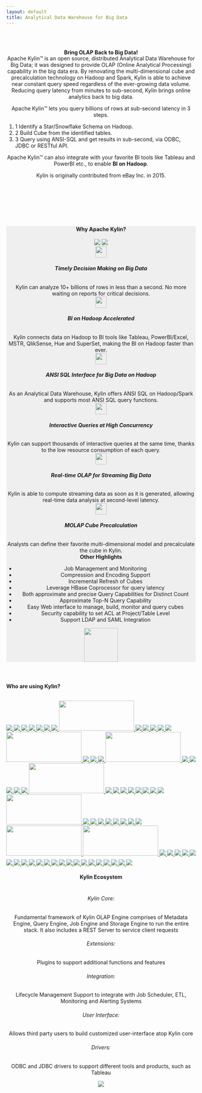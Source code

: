 ```yaml
---
layout: default
title: Analytical Data Warehouse for Big Data
---
```



<main id="main" >
  <div class="container" >
    <div id="zero" class=" main" >
      <header style=" padding:2em 0 4em 0;">
        <div class="container" >
          <h4 class="index-title"><span>Bring OLAP Back to Big Data!</span></h4>
          <div class="row" style="margin-top:-20px;">
            <div class="col-sm-12 col-md-12">              
              <p class="title_text">Apache Kylin™ is an open source, distributed Analytical Data Warehouse for Big Data; it was designed to provide OLAP (Online Analytical Processing) capability in the big data era. By renovating the multi-dimensional cube and precalculation technology on Hadoop and Spark, Kylin is able to achieve near constant query speed regardless of the ever-growing data volume. Reducing query latency from minutes to sub-second, Kylin brings online analytics back to big data.</p>
              <p class="title_text">Apache Kylin™ lets you query billions of rows at sub-second latency in 3 steps.</p>
              <div align="left">
                <ol class="none-icon">
                  <li>
                    <span class="li-circle">1</span>
                    Identify a Star/Snowflake Schema on Hadoop.
                  </li>
                  <li>
                    <span class="li-circle">2</span>
                    Build Cube from the identified tables.
                  </li>
                  <li>
                    <span class="li-circle">3</span>
                    Query using ANSI-SQL and get results in sub-second, via ODBC, JDBC or RESTful API.
                  </li>
                </ol>
              </div>  
              <p class="title_text">Apache Kylin™ can also integrate with your favorite BI tools like Tableau and PowerBI etc., to enable <b>BI on Hadoop</b>.</p>
              <p class="title_text">Kylin is originally contributed from eBay Inc. in 2015.</p>
            </div>
          </div>
        </div>
        <!-- /container --> 
      </header>
    </div>
    <!-- / section --> 
  </div>
  <!-- /container -->
  <section id="second" class="main">
    <header style="background-color:#efefef;">
      <div class="container">
        <h4 class="index-title"><span> Why Apache Kylin? </span></h4>
        <img id="intro_logo" src="assets/images/kylin_logo.png">
        <img src="assets/images/kylin_diagram.png">
        <!-- second-->
        <div class="row">
          <div class="col-sm-8 col-md-8">
            <div class="col-sm-6 col-md-6 ">
              <div class="card-s">
                <div class="home-pic">
                  <img width="30" src="assets/images/icon_index_olap.png">
                </div>
                <h6><b>Timely Decision Making on Big Data</b></h6>
                <div class="indent" style="margin-top: 25px">Kylin can analyze 10+ billions of rows in less than a second. No more waiting on reports for critical decisions.</div>
              </div>
            </div>
            <div class="col-sm-6 col-md-6">
              <div class="card-s">
                <div class="home-pic">
                  <img width="30" src="assets/images/icon_index_shape.png">
                </div>
                <h6><b>BI on Hadoop Accelerated</b></h6>
                <div class="indent">Kylin connects data on Hadoop to BI tools like Tableau, PowerBI/Excel, MSTR, QlikSense, Hue and SuperSet, making the BI on Hadoop faster than ever.</div>
              </div>
            </div>
            <div class="col-sm-6 col-md-6">
              <div class="card-s">
                <div class="home-pic">
                  <img width="30" src="assets/images/icon_index_hadoop.png">
                </div>
                <h6><b>ANSI SQL Interface for Big Data on Hadoop</b></h6>
                <div class="indent" style="margin-top: 25px">As an Analytical Data Warehouse, Kylin offers ANSI SQL on Hadoop/Spark and supports most ANSI SQL query functions.</div>
              </div>
            </div>
            <div class="col-sm-6 col-md-6">
              <div class="card-s">
                <div class="home-pic">
                  <img width="30" src="assets/images/icon_index_query.png">
                </div>
                <h6><b>Interactive Queries at High Concurrency</b></h6>
                <div class="indent" style="margin-top: 25px">Kylin can support thousands of interactive queries at the same time, thanks to the low resource consumption of each query.</div>
              </div>
            </div>
            <div class="col-sm-6 col-md-6">
              <div class="card-s">
                <div class="home-pic">
                  <img width="30" src="assets/images/icon_index_streaming.png">
                </div>
                <h6><b>Real-time OLAP for Streaming Big Data</b></h6>
                <div class="indent">Kylin is able to compute streaming data as soon as it is generated, allowing real-time data analysis at second-level latency.</div>
              </div>
            </div>
            <div class="col-sm-6 col-md-6"> 
              <div class="card-s">
                <div class="home-pic">
                  <img width="30" src="assets/images/icon_index_cube.png"> 
                </div>
                <h6><b>MOLAP Cube Precalculation</b></h6>
                <div class="indent" style="margin-top: 25px">Analysts can define their favorite multi-dimensional model and precalculate the cube in Kylin.</div>
              </div>
            </div>
          </div>
          <div class="col-sm-4 col-md-4 card-l">
            <b>Other Highlights</b> <br/>
            <ul class="indent">
              <li>Job Management and Monitoring </li>
              <li>Compression and Encoding Support </li>
              <li>Incremental Refresh of Cubes </li>
              <li>Leverage HBase Coprocessor for query latency </li>
              <li>Both approximate and precise Query Capabilities for Distinct Count</li>
              <li>Approximate Top-N Query Capability</li>
              <li>Easy Web interface to manage, build, monitor and query cubes </li>
              <li>Security capability to set ACL at Project/Table Level </li>
              <li>Support LDAP and SAML Integration </li>
            </ul>
            <div class="other-pic">
              <img width="90" src="assets/images/icon_index_highlights.png">
            </div>
          </div>
        </div>
      </div>
      <!-- /container --> 
    </header>
  </section>
  <!-- second -->
  <section id="first" class="main">
      <div class="container" >
        <h4 class="index-title" style="margin-top:50px;"><span>Who are using Kylin?</span></h4>
        <div class="row" style="margin-top:30px;">
            <!-- 1 -->
            <a class="sponsor" href="http://www.ebay.com/"> 
                <img src="/images/logo/ebay.png">
            </a>
            <a class="sponsor" href="https://www.cisco.com/"> 
                <img src="/images/logo/cisco.jpg">
            </a>
            <a class="sponsor" href="https://about.yahoo.co.jp/info/en/"> 
                <img src="/images/logo/yahoo.png">
            </a>
            <a class="sponsor" href="https://www.samsung.com/cn/"> 
                <img src="/images/logo/samsung.png">
            </a>
            <a class="sponsor" href="http://map.baidu.com/"> 
                <img src="/images/logo/baidu.png">
            </a>
            <!-- 2 -->
            <a class="sponsor" href="https://www.gome.com.cn/"> 
                <img src="/images/logo/gome.png">
            </a>
            <a class="sponsor" href="https://www.jpmorgan.com/"> 
                <img src="/images/logo/jpmorgan.png">
            </a>
            <a class="sponsor" href="https://strikingly.com/"> 
                <img style="width: 200px;height: 80px" src="/images/logo/strikingly.png">
            </a>
            <a class="sponsor" href="https://cn.danale.com/"> 
                <img src="/images/logo/danale.png">
            </a>
            <a class="sponsor" href="https://www.58.com/"> 
                <img src="/images/logo/58.png">
            </a>
            <!-- 3 -->
            <a class="sponsor" href="http://www.jd.com/"> 
                <img src="/images/logo/jd.jpg">
            </a>
            <a class="sponsor" href="http://www.4399.com/"> 
                <img src="/images/logo/4399.png">
            </a>
            <a class="sponsor" href="http://www.exponential.com/"> 
                <img src="/images/logo/exponential.jpg">
            </a>
            <a class="sponsor" href="http://www.ctrip.com/"> 
                <img style="width: 200px;height: 80px" src="/images/logo/ctrip.png">
            </a>
            <a class="sponsor" href="http://www.didiglobal.com/"> 
                <img src="/images/logo/didi.png">
            </a>
            <!-- 4 -->
            <a class="sponsor" href="http://www.dream-it.cn/"> 
                <img src="/images/logo/dreamsoft.png">
            </a>
            <a class="sponsor" href="http://www.meituan.com/"> 
                <img src="/images/logo/meituan.jpg">
            </a>
            <a class="sponsor" href="https://kyligence.io/"> 
                <img style="width: 200px;height: 80px;text-align: left;" src="/images/logo/kyligence.jpg">
            </a>
            <a class="sponsor" href="https://www.envision-group.com/cn/"> 
                <img src="/images/logo/envision.png">
            </a>
            <a class="sponsor" href="https://gameforge.com/"> 
                <img src="/images/logo/gameforge.png">
            </a>
            <!-- 5 -->
            <a class="sponsor" href="https://www.glispa.com/"> 
                <img src="/images/logo/glispa.jpg">
            </a>
            <a class="sponsor" href="https://www.sohu.com/"> 
                <img src="/images/logo/soho.png">
            </a>
            <a class="sponsor" href="http://www.300.cn/"> 
                <img src="/images/logo/growforce.png">
            </a>
            <a class="sponsor" href="https://www.hobsons.com/"> 
                <img style="width: 200px;height: 80px" src="/images/logo/hobsons.png">
            </a>
            <a class="sponsor" href="http://www.iflytek.com/"> 
                <img src="/images/logo/iflytek.png">
            </a>
            <!-- 6 -->
            <a class="sponsor" href="http://www.iqiyi.com/"> 
                <img src="/images/logo/iqiyi.png">
            </a>
            <a class="sponsor" href="javascript:void(0);">
                <img src="/images/logo/leeco.png">
            </a>
            <a class="sponsor" href="https://www.meizu.com/"> 
                <img src="/images/logo/meizu.png">
            </a>
            <a class="sponsor" href="http://life.pingan.com/"> 
                <img src="/images/logo/pingan.png">
            </a>
            <a class="sponsor" href="https://www.qunar.com/"> 
                <img src="/images/logo/qunar.png">
            </a>
            <!-- 7 -->
            <a class="sponsor" href="http://www.stratebi.com/"> 
                <img src="/images/logo/stratebi.png">
            </a>
            <a class="sponsor" href="https://www.toutiao.com/"> 
                <img src="/images/logo/toutiao.png">
            </a>
            <a class="sponsor" href="https://www.trinitymobility.com/"> 
                <img style="width: 200px;height: 80px" src="/images/logo/trinity.png">
            </a>
            <a class="sponsor" href="http://www.uc.cn/"> 
                <img src="/images/logo/uc.png">
            </a>
            <a class="sponsor" href="http://www.vip.com/"> 
                <img src="/images/logo/vipcom.png">
            </a>
            <!-- 8 -->
            <a class="sponsor" href="http://www.wanda.cn/"> 
                <img src="/images/logo/wanda.png">
            </a>
            <a class="sponsor" href="http://www.zte.com.cn/"> 
                <img src="/images/logo/zte.png">
            </a>             
            <a class="sponsor" href="https://www.infoworks.io/"> 
                <img src="/images/logo/infoworks.png">
            </a>
            <a class="sponsor" href="https://www.expedia.com/"> 
                <img src="/images/logo/expedia.jpg">
            </a>             
            <a class="sponsor" href="https://www.telecoming.com/"> 
                <img src="/images/logo/telecoming.jpg">
            </a>
            <!-- 9 -->
            <a class="sponsor" href="http://www.163.com/"> 
                <img src="/images/logo/netease.png">
            </a>
            <a class="sponsor" href="http://www.mininglamp.com/"> 
                <img style="width: 200px;height: 80px;margin-bottom: 10px;text-align: left;" src="/images/logo/mininglamp.png">
            </a>
            <a class="sponsor" href="https://www.ele.me/home/"> 
                <img style="width: 200px;height: 80px;text-align: left;" src="/images/logo/ele.png">
            </a>
            <a class="sponsor" href="https://www.teld.cn/"> 
                <img src="/images/logo/teld.jpg">
            </a>
            <a class="sponsor" href="https://www.qq.com/"> 
                <img src="/images/logo/qq.jpg">
            </a>
            <!-- 10 -->
            <a class="sponsor" href="http://www.xiaomi.com/"> 
                <img src="/images/logo/xiaomi.jpg">
            </a>
            <a class="sponsor" href="http://www.wanmei.com/">
                <img src="/images/logo/wanmei.jpg">
            </a>
            <a class="sponsor" href="http://www.powerbi.com.cn/">
                <img src="/images/logo/aowei.jpg">
            </a>
            <a class="sponsor" href="http://www.qukuaiwang.com.cn/">
                <img src="/images/logo/huobi.jpg">
            </a>
            <a class="sponsor" href="https://www.jianshu.com/">
                <img src="/images/logo/jianshu.jpg">
            </a>
            <!-- 11 -->
            <a class="sponsor" href="http://www.keruyun.com/"> 
                <img src="/images/logo/keruyun.jpg">
            </a>
            <a class="sponsor" href="https://www.qutoutiao.net/">
                <img src="/images/logo/qutoutiao.jpg">
            </a>
            <a class="sponsor" href="http://www.bianfeng.com/">
                <img src="/images/logo/bianfeng.jpg">
            </a>
            <a class="sponsor" href="https://www.missfresh.cn/">
                <img src="/images/logo/meiriyouxian.jpg">
            </a>
            <a class="sponsor" href="https://www.meitu.com/">
                <img src="/images/logo/meitu.jpg">
            </a>
            <!-- 12 -->
            <a class="sponsor" href="https://www.neusoft.com/"> 
                <img src="/images/logo/neusoft.jpg">
            </a>
            <a class="sponsor" href="https://www.wenjuan.com/">
                <img src="/images/logo/wenjuanwang.jpg">
            </a>
            <a class="sponsor" href="http://www.yidianzixun.com/">
                <img src="/images/logo/yidianzixun.jpg">
            </a>
            <a class="sponsor" href="https://www.bestpay.com.cn/">
                <img src="/images/logo/yizhifu.jpg">
            </a>
            <a class="sponsor" href="https://www.zybang.com/">
                <img src="/images/logo/zuoyebang.jpg">
            </a>
            <!-- 13 -->
            <a class="sponsor" href="http://www.zqykj.com/"> 
                <img src="/images/logo/zhiqiyun.jpg">
            </a>
            <a class="sponsor" href="https://www.epam.com/"> 
                <img src="/images/logo/epam.jpg">
            </a>
            <a class="sponsor" href="http://www.moji.com/"> 
                <img src="/images/logo/moji.jpg">
            </a>
            <a class="sponsor" href="http://www.ke.com/"> 
                <img src="/images/logo/beike.jpg">
            </a>
            <a class="sponsor" href="https://www.zto.com/"> 
                <img src="/images/logo/zto.jpg">
            </a>                         
        </div>
        <!-- /container --> 
      </div>
    <header>
      <div class="container" >
        <h4 class="index-title"><span>Kylin Ecosystem</span></h4>
        <div class="row" style="margin-top:40px;">
          <div class="col-sm-7 col-md-7" id="ecosystem">
            <h6>
              <span class="circle-spot">Kylin Core:</span>
            </h6> 
            <p>Fundamental framework of Kylin OLAP Engine comprises of Metadata Engine, Query Engine, Job Engine and Storage Engine to run the entire stack. It also includes a REST Server to service client requests</p>
            <h6>
              <span class="circle-spot">Extensions:</span>
            </h6> 
            <p>Plugins to support additional functions and features </p>
            <h6>
              <span class="circle-spot">Integration:</span>
            </h6> 
            <p>Lifecycle Management Support to integrate with Job Scheduler,  ETL, Monitoring and Alerting Systems </p>
            <h6>
              <span class="circle-spot">User Interface:</span>
            </h6> 
            <p>Allows third party users to build customized user-interface atop Kylin core</p>
            <h6>
              <span class="circle-spot">Drivers:</span>
            </h6> 
            <p>ODBC and JDBC drivers to support different tools and products, such as Tableau</p>
          </div>
          <div class="col-sm-5 col-md-5"> <img id="core" src="assets/images/core.png"> </div>
        </div>
        <!-- /container --> 
      </div>
    </header>
  </section>  
</main>
